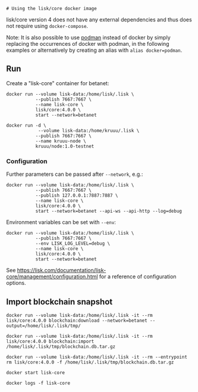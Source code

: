     # Using the lisk/core docker image

lisk/core version 4 does not have any external dependencies and thus does not require using `docker-compose`.

Note: It is also possible to use [podman](https://github.com/containers/podman/) instead of docker by simply replacing the occurrences of docker with podman, in the following examples or alternatively by creating an alias with `alias docker=podman`.

## Run

Create a "lisk-core" container for betanet:

```
docker run --volume lisk-data:/home/lisk/.lisk \
           --publish 7667:7667 \
           --name lisk-core \
           lisk/core:4.0.0 \
           start --network=betanet
```

```
docker run -d \
            --volume lisk-data:/home/kruuu/.lisk \
           --publish 7667:7667 \
           --name kruuu-node \
           kruuu/node:1.0-testnet 
```

### Configuration

Further parameters can be passed after `--network`, e.g.:

```
docker run --volume lisk-data:/home/lisk/.lisk \
           --publish 7667:7667 \
           --publish 127.0.0.1:7887:7887 \
           --name lisk-core \
           lisk/core:4.0.0 \
           start --network=betanet --api-ws --api-http --log=debug
```

Environment variables can be set with `--env`:

```
docker run --volume lisk-data:/home/lisk/.lisk \
           --publish 7667:7667 \
           --env LISK_LOG_LEVEL=debug \
           --name lisk-core \
           lisk/core:4.0.0 \
           start --network=betanet
```

See https://lisk.com/documentation/lisk-core/management/configuration.html for a reference of configuration options.

## Import blockchain snapshot

```
docker run --volume lisk-data:/home/lisk/.lisk -it --rm lisk/core:4.0.0 blockchain:download --network=betanet --output=/home/lisk/.lisk/tmp/

docker run --volume lisk-data:/home/lisk/.lisk -it --rm lisk/core:4.0.0 blockchain:import /home/lisk/.lisk/tmp/blockchain.db.tar.gz

docker run --volume lisk-data:/home/lisk/.lisk -it --rm --entrypoint rm lisk/core:4.0.0 -f /home/lisk/.lisk/tmp/blockchain.db.tar.gz

docker start lisk-core

docker logs -f lisk-core
```